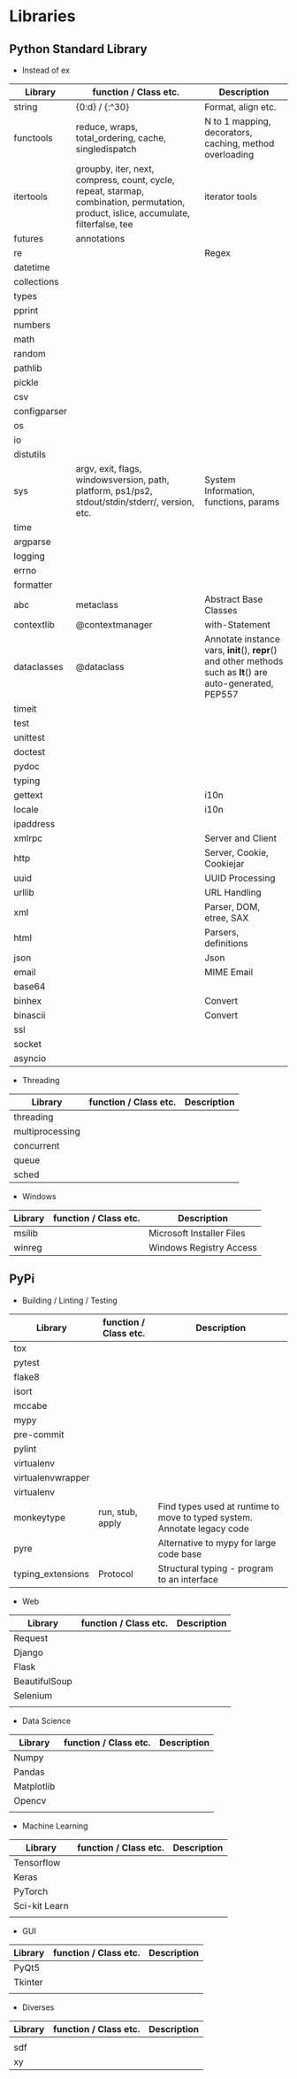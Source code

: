 Libraries
========

## Python Standard Library
* Instead of ex

| Library | function / Class etc. | Description |
|-----------|---------------------|----------------|
|string  |{0:d} / {:^30}   |Format, align etc.  |
|functools  |reduce, wraps, total_ordering, cache, singledispatch |N to 1 mapping, decorators, caching, method overloading  |
|itertools  |groupby, iter, next, compress, count, cycle, repeat, starmap, combination, permutation, product, islice, accumulate, filterfalse, tee | iterator tools |
|futures    |annotations          |     |
|re         |          |Regex           |
|datetime   |          |                |
|collections|          |                |
|types      |          |                |
|pprint     |          |                |
|numbers    |          |                |
|math       |          |                |
|random    |          |                |
|pathlib    |          |                |
|pickle    |          |                |
|csv    |          |                |
|configparser    |          |                |
|os    |          |                |
|io    |          |                |
|distutils|||
|sys    |argv, exit, flags, windowsversion, path, platform, ps1/ps2, stdout/stdin/stderr/, version, etc. |System Information, functions, params|
|time    |          |                |
|argparse    |          |                |
|logging    |          |                |
|errno    |          |                |
|formatter    |          |                |
|abc    |metaclass |Abstract Base Classes |
|contextlib|@contextmanager|with-Statement|
|dataclasses|@dataclass|Annotate instance vars, __init__(), __repr__() and other methods such as __lt__() are auto-generated, PEP557|
|timeit|||
|test|||
|unittest|||
|doctest|||
|pydoc|||
|typing|||
|gettext||i10n|
|locale||i10n|
|ipaddress|||
|xmlrpc||Server and Client|
|http||Server, Cookie, Cookiejar|
|uuid||UUID Processing|
|urllib||URL Handling|
|xml||Parser, DOM, etree, SAX|
|html||Parsers, definitions|
|json||Json|
|email||MIME Email|
|base64|||
|binhex||Convert|
|binascii||Convert|
|ssl|||
|socket|||
|asyncio|||

* Threading

| Library | function / Class etc. | Description |
|-----------|---------------------|----------------|
|threading    |          |                |
|multiprocessing    |          |                |
|concurrent    |          |                |
|queue    |          |                |
|sched    |          |                |

* Windows

| Library | function / Class etc. | Description |
|-----------|---------------------|----------------|
|msilib  |     |Microsoft Installer Files  |
|winreg  |      |Windows Registry Access  |


## PyPi
* Building / Linting / Testing


| Library | function / Class etc. | Description |
|-----------|---------------------|----------------|
|tox        |              |                |
|pytest     |        |                |
|flake8     |       |                |
|isort      |       |                |
|mccabe     |        |                |
|mypy       |         |                |
|pre-commit |       |                |
|pylint     |         |                |
|virtualenv |         |                |
|virtualenvwrapper     |          |        |
|virtualenv |       |                |
|monkeytype|run, stub, apply|Find types used at runtime to move to typed system. Annotate legacy code|
|pyre||Alternative to mypy for large code base|
|typing_extensions|Protocol|Structural typing - program to an interface|

* Web


| Library | function / Class etc. | Description |
|-----------|---------------------|----------------|
|Request    |                |                |
|Django    |                     |                |
|Flask    |      |                |
|BeautifulSoup    |      |
|Selenium  |
|    |      |

* Data Science


| Library | function / Class etc. | Description |
|-----------|---------------------|----------------|
|Numpy    |                     |                |
|Pandas|||
|Matplotlib|||
|Opencv|||
||||

* Machine Learning

| Library | function / Class etc. | Description |
|-----------|---------------------|----------------|
|Tensorflow    |   |                |
|Keras|||
|PyTorch|||
|Sci-kit Learn|||
||||

* GUI

| Library | function / Class etc. | Description |
|-----------|---------------------|----------------|
|PyQt5    |   |                |
|Tkinter|||
||||

* Diverses

| Library | function / Class etc. | Description |
|-----------|---------------------|----------------|
|    |    |                |
|sdf    |                     |                |
|xy     |                     |                |
